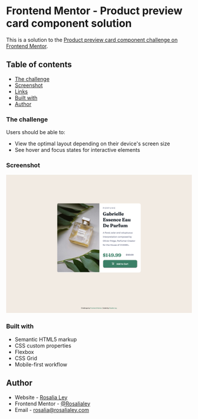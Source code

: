 # Frontend Mentor - Product preview card component solution

This is a solution to the [Product preview card component challenge on Frontend Mentor](https://www.frontendmentor.io/challenges/product-preview-card-component-GO7UmttRfa). 

## Table of contents

  - [The challenge](#the-challenge)
  - [Screenshot](#screenshot)
  - [Links](#links)
  - [Built with](#built-with)
  - [Author](#author)


### The challenge

Users should be able to:

- View the optimal layout depending on their device's screen size
- See hover and focus states for interactive elements

### Screenshot

![](/images/product-card.png)

### Built with

- Semantic HTML5 markup
- CSS custom properties
- Flexbox
- CSS Grid
- Mobile-first workflow

## Author

- Website - [Rosalia Ley](https://github.com/RosaliaLey)
- Frontend Mentor - [@Rosalialey](https://www.frontendmentor.io/profile/RosaliaLey)
- Email - rosalia@rosalialey.com


